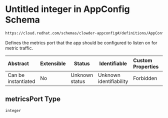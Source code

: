 # Untitled integer in AppConfig Schema

```txt
https://cloud.redhat.com/schemas/clowder-appconfig#/definitions/AppConfig/properties/metricsPort
```

Defines the metrics port that the app should be configured to listen on for metric traffic.


| Abstract            | Extensible | Status         | Identifiable            | Custom Properties | Additional Properties | Access Restrictions | Defined In                                                    |
| :------------------ | ---------- | -------------- | ----------------------- | :---------------- | --------------------- | ------------------- | ------------------------------------------------------------- |
| Can be instantiated | No         | Unknown status | Unknown identifiability | Forbidden         | Allowed               | none                | [schema.json\*](../../out/schema.json "open original schema") |

## metricsPort Type

`integer`
